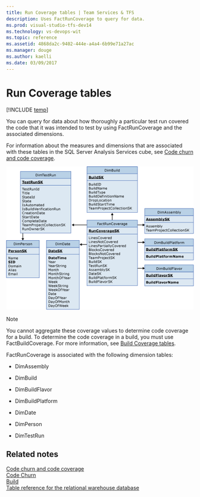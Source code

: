 ```yaml
---
title: Run Coverage tables | Team Services & TFS
description: Uses FactRunCoverage to query for data.
ms.prod: visual-studio-tfs-dev14
ms.technology: vs-devops-wit
ms.topic: reference
ms.assetid: 4868da2c-9402-444e-a4a4-6b99e71a27ac
ms.manager: douge
ms.author: kaelli
ms.date: 03/09/2017
---
```

# Run Coverage tables
[!INCLUDE [temp](../_shared/tfs-header-17-15.md)]

You can query for data about how thoroughly a particular test run covered the code that it was intended to test by using FactRunCoverage and the associated dimensions.  
  
 For information about the measures and dimensions that are associated with these tables in the SQL Server Analysis Services cube, see [Code churn and code coverage](perspective-code-analyze-report-code-churn-coverage.md).  
  
 ![Fact Table for Run Coverage](_img/teamproj_factruncoverage.png "TeamProj_FactRunCoverage")  
  
> [!NOTE]
>  You cannot aggregate these coverage values to determine code coverage for a build. To determine the code coverage in a build, you must use FactBuildCoverage. For more information, see [Build Coverage tables](table-reference-build-coverage.md).  
  
 FactRunCoverage is associated with the following dimension tables:  
  
-   DimAssembly  
  
-   DimBuild  
  
-   DimBuildFlavor  
  
-   DimBuildPlatform  
  
-   DimDate  
  
-   DimPerson  
  
-   DimTestRun  
  
## Related notes
 [Code churn and code coverage](perspective-code-analyze-report-code-churn-coverage.md)   
 [Code Churn](../excel/code-coverage-excel-report.md)  
 [Build](https://docs.microsoft.com/en-us/visualstudio/ide/walkthrough-building-an-application)   
 [Table reference for the relational warehouse database](table-reference-relational-warehouse-database.md)